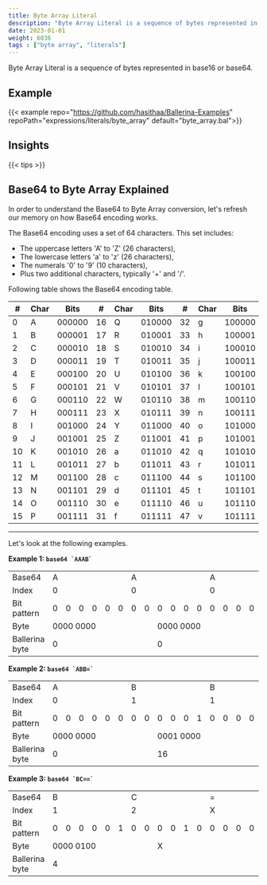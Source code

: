 ```yaml
---
title: Byte Array Literal
description: "Byte Array Literal is a sequence of bytes represented in base16 or base64."
date: 2023-01-01
weight: 6036
tags : ["byte array", "literals"]
---
```


Byte Array Literal is a sequence of bytes represented in base16 or base64.

<!--more-->

## Example

{{< example repo="https://github.com/hasithaa/Ballerina-Examples" repoPath="expressions/literals/byte_array" default="byte_array.bal">}}

## Insights

{{< tips >}}

## Base64 to Byte Array Explained

In order to understand the Base64 to Byte Array conversion, let's refresh our memory on how Base64 encoding works. 

The Base64 encoding uses a set of 64 characters. This set includes:

- The uppercase letters 'A' to 'Z' (26 characters),
- The lowercase letters 'a' to 'z' (26 characters),
- The numerals '0' to '9' (10 characters),
- Plus two additional characters, typically '+' and '/'.

Following table shows the Base64 encoding table.

| #   | Char | Bits   | #   | Char | Bits   | #   | Char | Bits   | #   | Char | Bits   |
|-----|------|--------|-----|------|--------|-----|------|--------|-----|------|--------|
| 0   | A    | 000000 | 16  | Q    | 010000 | 32  | g    | 100000 | 48  | w    | 110000 |
| 1   | B    | 000001 | 17  | R    | 010001 | 33  | h    | 100001 | 49  | x    | 110001 |
| 2   | C    | 000010 | 18  | S    | 010010 | 34  | i    | 100010 | 50  | y    | 110010 |
| 3   | D    | 000011 | 19  | T    | 010011 | 35  | j    | 100011 | 51  | z    | 110011 |
| 4   | E    | 000100 | 20  | U    | 010100 | 36  | k    | 100100 | 52  | 0    | 110100 |
| 5   | F    | 000101 | 21  | V    | 010101 | 37  | l    | 100101 | 53  | 1    | 110101 |
| 6   | G    | 000110 | 22  | W    | 010110 | 38  | m    | 100110 | 54  | 2    | 110110 |
| 7   | H    | 000111 | 23  | X    | 010111 | 39  | n    | 100111 | 55  | 3    | 110111 |
| 8   | I    | 001000 | 24  | Y    | 011000 | 40  | o    | 101000 | 56  | 4    | 111000 |
| 9   | J    | 001001 | 25  | Z    | 011001 | 41  | p    | 101001 | 57  | 5    | 111001 |
| 10  | K    | 001010 | 26  | a    | 011010 | 42  | q    | 101010 | 58  | 6    | 111010 |
| 11  | L    | 001011 | 27  | b    | 011011 | 43  | r    | 101011 | 59  | 7    | 111011 |
| 12  | M    | 001100 | 28  | c    | 011100 | 44  | s    | 101100 | 60  | 8    | 111100 |
| 13  | N    | 001101 | 29  | d    | 011101 | 45  | t    | 101101 | 61  | 9    | 111101 |
| 14  | O    | 001110 | 30  | e    | 011110 | 46  | u    | 101110 | 62  | +    | 111110 |
| 15  | P    | 001111 | 31  | f    | 011111 | 47  | v    | 101111 | 63  | /    | 111111 |

---

Let's look at the following examples.

**Example 1: ``base64 `AAAB` ``**

<table class="tip-table text-center">
  <tr>
    <td>Base64</td>
    <td colspan="6">A</td>
    <td colspan="6">A</td>
    <td colspan="6">A</td>
    <td colspan="6">B</td>
  </tr>
  <tr>
    <td>Index</td>
    <td colspan="6">0</td>
    <td colspan="6">0</td>
    <td colspan="6">0</td>
    <td colspan="6">1</td>
  </tr>
  <tr>
    <td>Bit pattern</td>
    <td>0</td><td>0</td><td>0</td><td>0</td><td>0</td><td>0</td>
    <td>0</td><td>0</td><td>0</td><td>0</td><td>0</td><td>0</td>
    <td>0</td><td>0</td><td>0</td><td>0</td><td>0</td><td>0</td>
    <td>0</td><td>0</td><td>0</td><td>0</td><td>0</td><td>1</td>
  </tr>
  <tr>
    <td>Byte</td>
    <td colspan="8">0000 0000</td>
    <td colspan="8">0000 0000</td>
    <td colspan="8">0000 00001</td>
  </tr>
  <tr>
    <td>Ballerina byte</td>
    <td colspan="8">0</td>
    <td colspan="8">0</td>
    <td colspan="8">1</td>
  </tr>
</table>


**Example 2: ``base64 `ABB=` ``**

<table class="tip-table text-center">
  <tr>
    <td>Base64</td>
    <td colspan="6">A</td>
    <td colspan="6">B</td>
    <td colspan="6">B</td>
    <td colspan="6">=</td>
  </tr>
  <tr>
    <td>Index</td>
    <td colspan="6">0</td>
    <td colspan="6">1</td>
    <td colspan="6">1</td>
    <td colspan="6">X</td>
  </tr>
  <tr>
    <td>Bit pattern</td>
    <td>0</td><td>0</td><td>0</td><td>0</td><td>0</td><td>0</td>
    <td>0</td><td>0</td><td>0</td><td>0</td><td>0</td><td>1</td>
    <td>0</td><td>0</td><td>0</td><td>0</td><td>0</td><td>1</td>
    <td>0</td><td>0</td><td>0</td><td>0</td><td>0</td><td>0</td>
  </tr>
  <tr>
    <td>Byte</td>
    <td colspan="8">0000 0000</td>
    <td colspan="8">0001 0000</td>
    <td colspan="8">x</td>
  </tr>
  <tr>
    <td>Ballerina byte</td>
    <td colspan="8">0</td>
    <td colspan="8">16</td>
    <td colspan="8"></td>
  </tr>
</table>

**Example 3: ``base64 `BC==` ``**

<table class="tip-table text-center">
  <tr class>
    <td>Base64</td>
    <td colspan="6">B</td>
    <td colspan="6">C</td>
    <td colspan="6">=</td>
    <td colspan="6">=</td>
  </tr>
  <tr>
    <td>Index</td>
    <td colspan="6">1</td>
    <td colspan="6">2</td>
    <td colspan="6">X</td>
    <td colspan="6">X</td>
  </tr>
  <tr>
    <td>Bit pattern</td>
    <td>0</td><td>0</td><td>0</td><td>0</td><td>0</td><td>1</td>
    <td>0</td><td>0</td><td>0</td><td>0</td><td>1</td><td>0</td>
    <td>0</td><td>0</td><td>0</td><td>0</td><td>0</td><td>0</td>
    <td>0</td><td>0</td><td>0</td><td>0</td><td>0</td><td>0</td>
  </tr>
  <tr>
    <td>Byte</td>
    <td colspan="8">0000 0100</td>
    <td colspan="8">X</td>
    <td colspan="8">X</td>
  </tr>
  <tr>
    <td>Ballerina byte</td>
    <td colspan="8">4</td>
    <td colspan="8"></td>
    <td colspan="8"></td>
  </tr>
</table>
